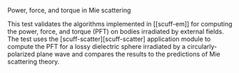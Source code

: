  Power, force, and torque in Mie scattering

This test validates the algorithms implemented in
[[scuff-em]] for computing the power, force, and torque (PFT)
on bodies irradiated by external fields. The test 
uses the 
[<span class="SC">scuff-scatter</span>][scuff-scatter] application module
to compute the PFT for a lossy dielectric sphere
irradiated by a circularly-polarized plane wave
and compares the results to the predictions of 
Mie scattering theory.

[scuffScatter]:               ../../applications/scuff-scatter/index.md
[scuffEMGeometries]:          ../../reference/Geometries.md
[scuffEMTransformations]:     ../../reference/Transformations.md
[scuffEMMaterials]:           ../../reference/Materials.md
[scuffEMInstallation]:        ../../reference/Installation.md
[EmigPaper]:                  http://journals.aps.org/prl/abstract/10.1103/PhysRevLett.99.170403
[gnuplot]:                    https://www.gnuplot.info
[BohrenHuffman]:              http://onlinelibrary.wiley.com/book/10.1002/9783527618156
[MarstonCrichton]:            http://journals.aps.org/pra/abstract/10.1103/PhysRevA.30.2508
